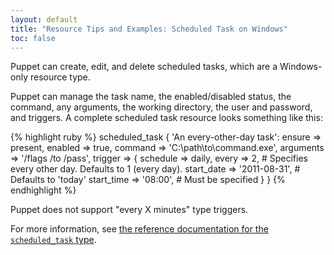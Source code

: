```yaml
---
layout: default
title: "Resource Tips and Examples: Scheduled Task on Windows"
toc: false
---
```


[scheduledtask]: /references/3.8.latest/type.html#scheduledtask

Puppet can create, edit, and delete scheduled tasks, which are a Windows-only resource type.

Puppet can manage the task name, the enabled/disabled status, the command, any arguments, the working directory, the user and password, and triggers. A complete scheduled task resource looks something like this:

{% highlight ruby %}
    scheduled_task { 'An every-other-day task':
      ensure    => present,
      enabled   => true,
      command   => 'C:\path\to\command.exe',
      arguments => '/flags /to /pass',
      trigger   => {
        schedule   => daily,
        every      => 2,            # Specifies every other day. Defaults to 1 (every day).
        start_date => '2011-08-31', # Defaults to 'today'
        start_time => '08:00',      # Must be specified
      }
    }
{% endhighlight %}

Puppet does not support "every X minutes" type triggers.

For more information, see [the reference documentation for the `scheduled_task` type][scheduledtask].
